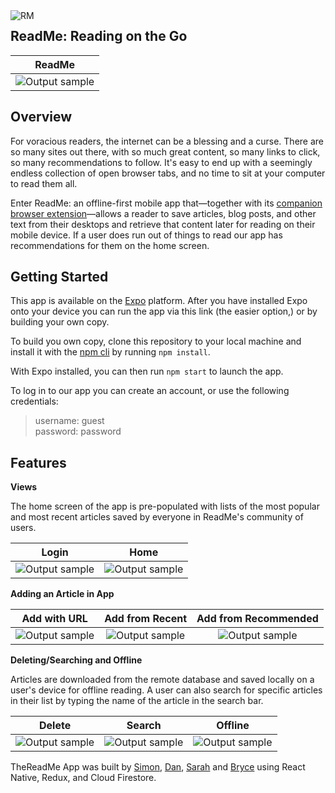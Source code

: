 <img align="left" alt="RM" src="https://github.com/Project-ReadMe/ReadMe-EXPO/blob/master/assets/icon.png">

## ReadMe: Reading on the Go 


|     ReadMe        
| ------------------------- |
| ![Output sample](https://github.com/Project-ReadMe/ReadMe-EXPO/blob/master/resources/add_recommended3.gif)|

## Overview 

For voracious readers, the internet can be a blessing and a curse. There are so many sites out there, with so much great content, so many links to click, so many recommendations to follow. It's easy to end up with a seemingly endless collection of open browser tabs, and no time to sit at your computer to read them all. 

Enter ReadMe: an offline-first mobile app that—together with its [companion browser extension](https://github.com/Project-Readme/ReadMe-browser-extension "extension repository")—allows a reader to save articles, blog posts, and other text from their desktops and retrieve that content later for reading on their mobile device. If a user does run out of things to read our app has recommendations for them on the home screen. 

## Getting Started

This app is available on the [Expo](https://expo.io/ "Expo homepage") platform. After you have installed Expo onto your device you can run the app via this link (the easier option,) or by building your own copy.  

To build you own copy, clone this repository to your local machine and install it with the [npm cli](https://docs.npmjs.com/cli/npm "npm cli documentation") by running `npm install`. 

With Expo installed, you can then run `npm start` to launch the app. 

To log in to our app you can create an account, or use the following credentials:
> username: guest<br />
> password: password

## Features

**Views**

The home screen of the app is pre-populated with lists of the most popular and most recent articles saved by everyone in ReadMe's community of users.

|     Login    |  Home    
| ------------------------- |:-----------------------:|
| ![Output sample](https://github.com/Project-ReadMe/ReadMe-EXPO/blob/master/resources/login.jpeg)|![Output sample](https://github.com/Project-ReadMe/ReadMe-EXPO/blob/master/resources/home.jpeg)| 

**Adding an Article in App**



|     Add with URL     |  Add from Recent    | Add from Recommended
| ------------------------- |:-----------------------:|:-----------------------:|
| ![Output sample](https://github.com/Project-ReadMe/ReadMe-EXPO/blob/master/resources/add_in_app3.gif)|![Output sample](https://github.com/Project-ReadMe/ReadMe-EXPO/blob/master/resources/add_recent.gif)| ![Output sample](https://github.com/Project-ReadMe/ReadMe-EXPO/blob/master/resources/add_recommended3.gif)| 

**Deleting/Searching and Offline**

Articles are downloaded from the remote database and saved locally on a user's device for offline reading. A user can also search for specific articles in their list by typing the name of the article in the search bar.

|     Delete     |  Search    | Offline
| ------------------------- |:-----------------------:|:-----------------------:|
| ![Output sample](https://github.com/Project-ReadMe/ReadMe-EXPO/blob/master/resources/delete.gif)|![Output sample](https://github.com/Project-ReadMe/ReadMe-EXPO/blob/master/resources/add_recent.gif)| ![Output sample](https://github.com/Project-ReadMe/ReadMe-EXPO/blob/master/resources/add_recommended3.gif)| 


TheReadMe App was built by [Simon](https://github.com/SimonGutierrez), [Dan](https://github.com/dan2298), [Sarah](https://github.com/sarahtrefethen) and [Bryce](https://github.com/theNdroid) using React Native, Redux, and Cloud Firestore.   

